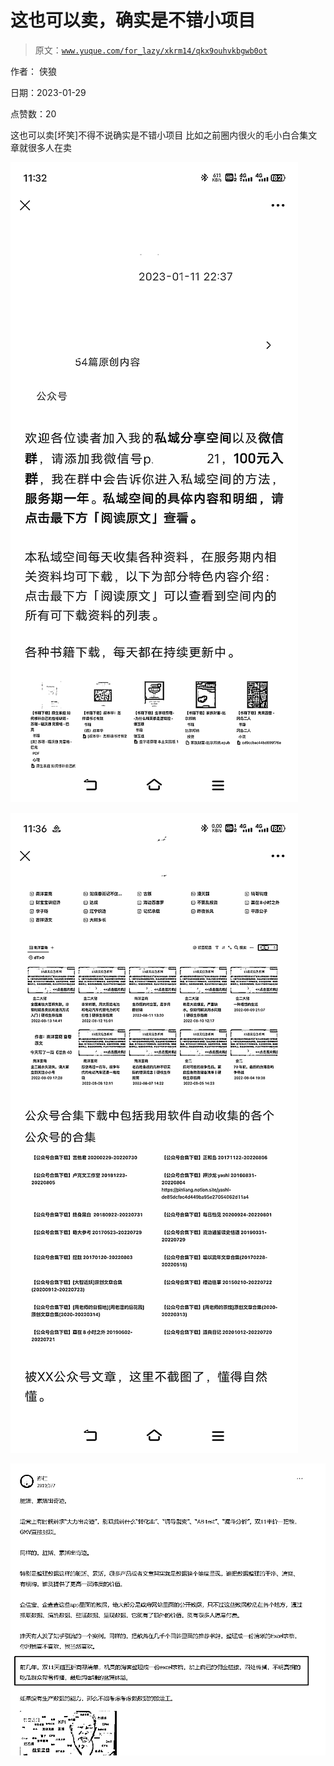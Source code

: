 # 这也可以卖，确实是不错小项目

> 原文：[`www.yuque.com/for_lazy/xkrm14/qkx9ouhvkbgwb0ot`](https://www.yuque.com/for_lazy/xkrm14/qkx9ouhvkbgwb0ot)



作者： 侠狼 

日期：2023-01-29 

点赞数：20 

这也可以卖[坏笑]不得不说确实是不错小项目 比如之前圈内很火的毛小白合集文章就很多人在卖 

![](img/5eeee1f1e127f8e2b7d6622cbb36ef16.png) 

![](img/9f46e2a98785439a73182f332046eb73.png) 

![](img/b029142cfc694fc126688ba3620e7e31.png) 


